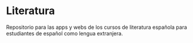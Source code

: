 # Literatura
Repositorio para las apps y webs de los cursos de literatura española para estudiantes de español como lengua extranjera.

